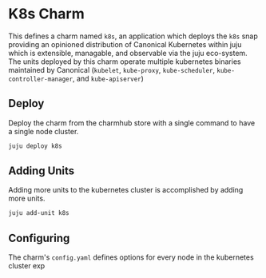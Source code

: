# K8s Charm

This defines a charm named `k8s`, an application which deploys the `k8s` snap providing an opinioned distribution of Canonical Kubernetes within juju which is extensible, managable, and observable via the juju eco-system. The units deployed by this charm operate multiple kubernetes binaries maintained by Canonical (`kubelet`, `kube-proxy`, `kube-scheduler`, `kube-controller-manager`, and `kube-apiserver`)

## Deploy
Deploy the charm from the charmhub store with a single command to have a single node cluster. 

```sh
juju deploy k8s
```

## Adding Units
Adding more units to the kubernetes cluster is accomplished by adding more units.

```sh
juju add-unit k8s
```

## Configuring
The charm's `config.yaml` defines  options for every node in the kubernetes cluster exp